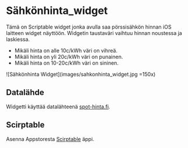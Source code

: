 # Sähkönhinta_widget

Tämä on Scriptable widget jonka avulla saa pörssisähkön hinnan iOS laitteen widget näyttöön. Widgetin taustaväri vaihtuu hinnan noustessa ja laskiessa.
- Mikäli hinta on alle 10c/kWh väri on vihreä.
- Mikäli hinta on yli 20c/kWh väri on punainen.
- Mikäli hinta on 10-20c/kWh väri on sininen.

![Sähkönhinta Widget](images/sahkonhinta_widget.jpg =150x)

## Datalähde

Widgetti käyttää datalähteenä [spot-hinta.fi](https://spot-hinta.fi). 

## Scirptable

Asenna Appstoresta [Scirptable](https://scriptable.app) äppi.
